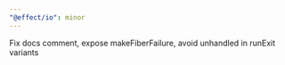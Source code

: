 ```yaml
---
"@effect/io": minor
---
```


Fix docs comment, expose makeFiberFailure, avoid unhandled in runExit variants
